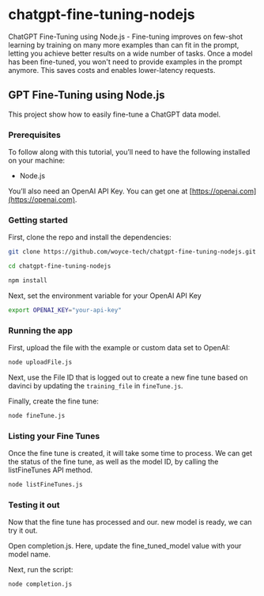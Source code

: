 # chatgpt-fine-tuning-nodejs
ChatGPT Fine-Tuning using Node.js - Fine-tuning improves on few-shot learning by training on many more examples than can fit in the prompt, letting you achieve better results on a wide number of tasks. Once a model has been fine-tuned, you won't need to provide examples in the prompt anymore. This saves costs and enables lower-latency requests.


## GPT Fine-Tuning using Node.js

This project show how to easily fine-tune a ChatGPT data model.

### Prerequisites

To follow along with this tutorial, you’ll need to have the following installed on your machine:

- Node.js

You’ll also need an OpenAI API Key. You can get one at [https://openai.com](https://openai.com).

### Getting started

First, clone the repo and install the dependencies:

```sh
git clone https://github.com/woyce-tech/chatgpt-fine-tuning-nodejs.git

cd chatgpt-fine-tuning-nodejs

npm install
```

Next, set the environment variable for your OpenAI API Key

```sh
export OPENAI_KEY="your-api-key"
```

### Running the app

First, upload the file with the example or custom data set to OpenAI:

```sh
node uploadFile.js
```

Next, use the File ID that is logged out to create a new fine tune based on davinci by updating the `training_file` in `fineTune.js`.

Finally, create the fine tune:

```sh
node fineTune.js
```

### Listing your Fine Tunes

Once the fine tune is created, it will take some time to process. We can get the status of the fine tune, as well as the model ID, by calling the listFineTunes API method.

```sh
node listFineTunes.js
```

### Testing it out

Now that the fine tune has processed and our. new model is ready, we can try it out.

Open completion.js. Here, update the fine_tuned_model value with your model name.

Next, run the script:

```sh
node completion.js
```
